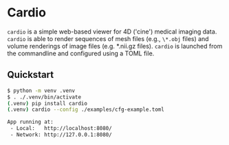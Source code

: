 # Cardio

`cardio` is a simple web-based viewer for 4D ('cine') medical imaging data.  `cardio` is able to render sequences of mesh files (e.g., `\*.obj` files) and volume renderings of image files (e.g. \*.nii.gz files).  `cardio` is launched from the commandline and configured using a TOML file.

## Quickstart

```bash
$ python -m venv .venv
$ . ./.venv/bin/activate
(.venv) pip install cardio
(.venv) cardio --config ./examples/cfg-example.toml

App running at:
 - Local:   http://localhost:8080/
 - Network: http://127.0.0.1:8080/
```
